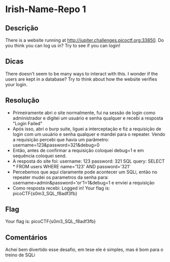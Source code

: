 # Irish-Name-Repo 1

## Descrição 
There is a website running at http://jupiter.challenges.picoctf.org:33850. Do you think you can log us in? Try to see if you can login!

## Dicas
There doesn't seem to be many ways to interact with this. I wonder if the users are kept in a database?
Try to think about how the website verifies your login.

## Resolução 
* Primeiramente abri o site normalmente, fui na sessão de login como administrador e digitei um usuário e senha qualquer e recebi a resposta "Login Failed" 
* Após isso, abri o burp suite, liguei a interceptação e fiz a requisição de login com um usuário e senha qualquer e mandei para o repeater. Vendo a requisição percebi que havia um parâmetro: username=123&password=321&debug=0
* Então, antes de confirmar a requisição coloquei debug=1 e em sequência coloquei send. 
* A resposta do site foi: 
  username: 123
  password: 321
  SQL query: SELECT * FROM users WHERE name='123' AND password='321'
 * Percebemos que aqui claramente pode acontecer um SQLi, então no repeater mudei os parametros da senha para: username=admin&password='or'1=1&debug=1 e enviei a requisição
 * Como resposta recebi: Logged in! Your flag is: picoCTF{s0m3_SQL_f8adf3fb}

## Flag 
Your flag is: picoCTF{s0m3_SQL_f8adf3fb}

## Comentários
Achei bem divertido esse desafio, em tese ele é simples, mas é bom para o treino de SQLi 
